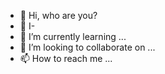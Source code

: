 - 👋 Hi, who are you?
- 👀 I-
- 🌱 I’m currently learning ...
- 💞️ I’m looking to collaborate on ...
- 📫 How to reach me ...

<!---
PuffedPufferFish/PuffedPufferFish is a ✨ special ✨ repository because its `README.md` (this file) appears on your GitHub profile.
You can click the Preview link to take a look at your changes.
--->
